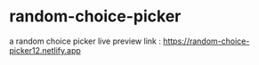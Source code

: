 # random-choice-picker
a random choice picker
live preview link :
https://random-choice-picker12.netlify.app